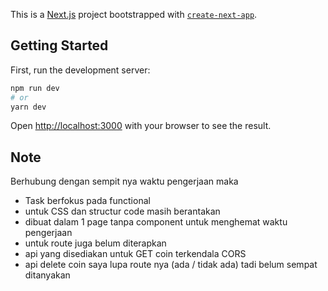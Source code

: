This is a [Next.js](https://nextjs.org/) project bootstrapped with [`create-next-app`](https://github.com/vercel/next.js/tree/canary/packages/create-next-app).

## Getting Started

First, run the development server:

```bash
npm run dev
# or
yarn dev
```

Open [http://localhost:3000](http://localhost:3000) with your browser to see the result.

## Note

Berhubung dengan sempit nya waktu pengerjaan maka

-   Task berfokus pada functional
-   untuk CSS dan structur code masih berantakan
-   dibuat dalam 1 page tanpa component untuk menghemat waktu pengerjaan
-   untuk route juga belum diterapkan
-   api yang disediakan untuk GET coin terkendala CORS
-   api delete coin saya lupa route nya (ada / tidak ada) tadi belum sempat ditanyakan
